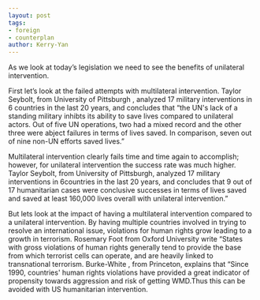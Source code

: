 ```yaml
---
layout: post
tags:
- foreign
- counterplan
author: Kerry-Yan
---
```


As we look at today’s legislation we need to see the benefits of unilateral intervention.

First let’s look at the failed attempts with multilateral intervention. Taylor Seybolt, from University of Pittsburgh , analyzed 17 military interventions in 6 countries in the last 20 years, and concludes that “the UN's lack of a standing military inhibts its ability to save lives compared to unilateral actors. Out of five UN operations, two had a mixed record and the other three were abject failures in terms of lives saved. In comparison, seven out of nine non-UN efforts saved lives.” 

Multilateral intervention clearly fails time and time again to accomplish; however, for unilateral intervention the success rate was much higher. Taylor Seybolt, from University of Pittsburgh, analyzed 17 military interventions in 6countries in the last 20 years, and concludes that 9 out of 17 humanitarian cases were conclusive successes in terms of lives saved and saved at least 160,000 lives overall with unilateral intervention.” 

But lets look at the impact of having a multilateral intervention compared to a unilateral intervention. By having multiple countries involved in trying to resolve an international issue, violations for human rights grow leading to a growth in terrorism. Rosemary Foot from Oxford University write “States with gross violations of human rights generally tend to provide the base from which terrorist cells can operate, and are heavily linked to transnational terrorism. Burke-White , from Princeton, explains that “Since 1990, countries' human rights violations have provided a great indicator of propensity towards aggression and risk of getting WMD.Thus this can be avoided with US humanitarian intervention.
